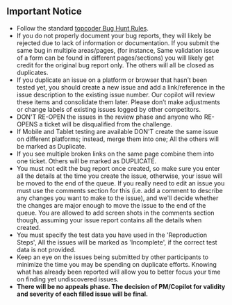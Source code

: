 ## Important Notice

*   Follow the standard [topcoder Bug Hunt Rules](https://help.topcoder.com/hc/en-us/articles/115008845167-What-is-a-Bug-Hunt-).
*   If you do not properly document your bug reports, they will likely be rejected due to lack of information or documentation. If you submit the same bug in multiple areas/pages, (for instance, Same validation issue of a form can be found in different pages/sections) you will likely get credit for the original bug report only. The others will all be closed as duplicates.
*   If you duplicate an issue on a platform or browser that hasn’t been tested yet, you should create a new issue and add a link/reference in the issue description to the existing issue number. Our copilot will review these items and consolidate them later. Please don’t make adjustments or change labels of existing issues logged by other competitors.
*   DON'T RE-OPEN the issues in the review phase and anyone who RE-OPENS a ticket will be disqualified from the challenge.
*   If Mobile and Tablet testing are available DON'T create the same issue on different platforms; instead, merge them into one; All the others will be marked as Duplicate.
*   If you see multiple broken links on the same page combine them into one ticket. Others will be marked as DUPLICATE.
*   You must not edit the bug report once created, so make sure you enter all the details at the time you create the issue, otherwise, your issue will be moved to the end of the queue. If you really need to edit an issue you must use the comments section for this (i.e. add a comment to describe any changes you want to make to the issue), and we'll decide whether the changes are major enough to move the issue to the end of the queue. You are allowed to add screen shots in the comments section though, assuming your issue report contains all the details when created.
*   You must specify the test data you have used in the 'Reproduction Steps', All the issues will be marked as 'Incomplete', if the correct test data is not provided.
*   Keep an eye on the issues being submitted by other participants to minimize the time you may be spending on duplicate efforts. Knowing what has already been reported will allow you to better focus your time on finding yet undiscovered issues.
*   **There will be no appeals phase. The decision of PM/Copilot for validity and severity of each filled issue will be final.**